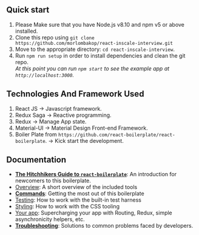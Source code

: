 ## Quick start

1.  Please Make sure that you have Node.js v8.10 and npm v5 or above installed.
2.  Clone this repo using `git clone https://github.com/morlombakop/react-inscale-interview.git`
3.  Move to the appropriate directory: `cd react-inscale-interview`.<br />
4.  Run `npm run setup` in order to install dependencies and clean the git repo.<br />
    _At this point you can run `npm start` to see the example app at `http://localhost:3000`._

## Technologies And Framework Used

1. React JS -> Javascript framework.
2. Redux Saga -> Reactive programming.
3. Redux -> Manage App state.
4. Material-UI -> Material Design Front-end Framework.
5. Boiler Plate from `https://github.com/react-boilerplate/react-boilerplate`. -> Kick start the development.


## Documentation

- [**The Hitchhikers Guide to `react-boilerplate`**](docs/general/introduction.md): An introduction for newcomers to this boilerplate.
- [Overview](docs/general): A short overview of the included tools
- [**Commands**](docs/general/commands.md): Getting the most out of this boilerplate
- [Testing](docs/testing): How to work with the built-in test harness
- [Styling](docs/css): How to work with the CSS tooling
- [Your app](docs/js): Supercharging your app with Routing, Redux, simple
  asynchronicity helpers, etc.
- [**Troubleshooting**](docs/general/gotchas.md): Solutions to common problems faced by developers.